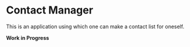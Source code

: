 # Contact Manager

This is an application using which one can make a contact list for oneself.

**Work in Progress**
